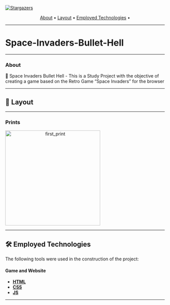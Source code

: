 <p align="center" style="display: flex; align-items: flex-start;">
<a href="https://github.com/jvruas">
<img alt="Stargazers" src="https://img.shields.io/github/stars/AntonioGally/PI_1_Semestre?style=social">
</p>
<p align="center">
 <a href="#-about">About</a> •
 <a href="#-layout">Layout</a> • 
 <a href="#-employed-technologies">Employed Technologies</a> • 
</p>

---

# Space-Invaders-Bullet-Hell

---

### About

👾 Space Invaders Bullet Hell - This is a Study Project with the objective of creating a game based on the Retro Game “Space Invaders” for the browser</p>

---

## 🎨 Layout

---

### Prints

<p align="center" style="display: flex; align-items: flex-start; justify-content: center; flex-direction:column;">
  <img alt="first_print" title="#print" src="./web/assets/images/prints/cover_image.png" width="300px">
</p>

---

## 🛠 Employed Technologies

The following tools were used in the construction of the project:

#### **Game and Website**

-   **[HTML](https://www.w3schools.com/html/)**
-   **[CSS](https://www.w3schools.com/css/)**
-   **[JS](https://developer.mozilla.org/pt-BR/docs/Web/JavaScript)**

---
